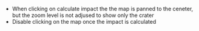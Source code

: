 - When clicking on calculate impact the the map is panned to the ceneter, but the zoom level is not adjused to show only the crater
- Disable clicking on the map once the impact is calculated
